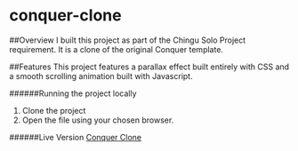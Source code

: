 # conquer-clone

##Overview
I built this project as part of the Chingu Solo Project requirement. It is a clone of the original Conquer template.

##Features
This project features a parallax effect built entirely with CSS and a smooth scrolling animation built with Javascript.

######Running the project locally
1. Clone the project 
2. Open the file using your chosen browser.

######Live Version
[Conquer Clone](https://ancient-shelf-82490.herokuapp.com/)
